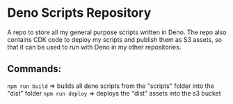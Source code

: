 # Deno Scripts Repository

A repo to store all my general purpose scripts written in Deno.
The repo also contains CDK code to deploy my scripts and publish them as S3 assets, so that it can be used to run with Deno in my other repositories.

## Commands:

`npm run build` => builds all deno scripts from the "scripts" folder into the "dist" folder
`npm run deploy` => deploys the "dist" assets into the s3 bucket
